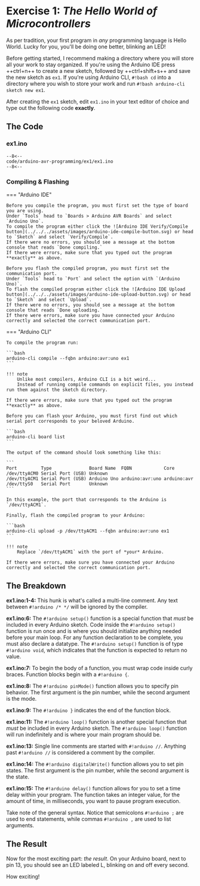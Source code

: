 # Exercise 1: *The Hello World of Microcontrollers*

As per tradition, your first program in *any* programming language is Hello World.
Lucky for you, you'll be doing one better, blinking an LED!

Before getting started, I recommend making a directory where you will store all your work to stay organized.
If you're using the Arduino IDE press ++ctrl+n++ to create a new sketch, followed by ++ctrl+shift+s++ and save the new sketch as `ex1`.
If you're using Arduino CLI, `#!bash cd` into a directory where you wish to store your work and run `#!bash arduino-cli sketch new ex1`.

After creating the `ex1` sketch, edit `ex1.ino` in your text editor of choice and type out the following code **exactly**.

## The Code

### ex1.ino

```arduino linenums="1"
--8<--
code/arduino-avr-programming/ex1/ex1.ino
--8<--
```

### Compiling & Flashing

=== "Arduino IDE"

	Before you compile the program, you must first set the type of board you are using.
	Under `Tools` head to `Boards > Arduino AVR Boards` and select `Arduino Uno`.
	To compile the program either click the ![Arduino IDE Verify/Compile button](../../../assets/images/arduino-ide-compile-button.svg) or head to `Sketch` and select `Verify/Compile`.
	If there were no errors, you should see a message at the bottom console that reads `Done compiling.`
	If there were errors, make sure that you typed out the program **exactly** as above.

	Before you flash the compiled program, you must first set the communication port.
	Under `Tools` head to `Port` and select the option with `(Arduino Uno)`.
	To flash the compiled program either click the ![Arduino IDE Upload button](../../../assets/images/arduino-ide-upload-button.svg) or head to `Sketch` and select `Upload`.
	If there were no errors, you should see a message at the bottom console that reads `Done uploading.`
	If there were errors, make sure you have connected your Arduino correctly and selected the correct communication port.

=== "Arduino CLI"

	To compile the program run:

	```bash
	arduino-cli compile --fqbn arduino:avr:uno ex1
	```

	!!! note
		Unlike most compilers, Arduino CLI is a bit weird...
		Instead of running compile commands on explicit files, you instead run them against the sketch directory.

	If there were errors, make sure that you typed out the program **exactly** as above.

	Before you can flash your Arduino, you must first find out which serial port corresponds to your beloved Arduino.

	```bash
	arduino-cli board list
	```

	The output of the command should look something like this:

	```
	Port         Type              Board Name  FQBN            Core
	/dev/ttyACM0 Serial Port (USB) Unknown
	/dev/ttyACM1 Serial Port (USB) Arduino Uno arduino:avr:uno arduino:avr
	/dev/ttyS0   Serial Port       Unknown
	```

	In this example, the port that corresponds to the Arduino is `/dev/ttyACM1`.

	Finally, flash the compiled program to your Arduino:

	```bash
	arduino-cli upload -p /dev/ttyACM1 --fqbn arduino:avr:uno ex1
	```

	!!! note
		Replace `/dev/ttyACM1` with the port of *your* Arduino.

	If there were errors, make sure you have connected your Arduino correctly and selected the correct communication port.

## The Breakdown

**ex1.ino:1-4:** This hunk is what's called a multi-line comment.
Any text between `#!arduino /* */` will be ignored by the compiler.

**ex1.ino:6:** The `#!arduino setup()` function is a special function that *must* be included in every Arduino sketch.
Code inside the `#!arduino setup()` function is run once and is where you should initialize anything needed before your main loop.
For any function declaration to be complete, you must also declare a datatype.
The `#!arduino setup()` function is of type `#!arduino void`, which indicates that the function is expected to return no value.

**ex1.ino:7:** To begin the body of a function, you must wrap code inside curly braces.
Function blocks begin with a `#!arduino {`.

**ex1.ino:8:** The `#!arduino pinMode()` function allows you to specify pin behavior.
The first argument is the pin number, while the second argument is the mode.

**ex1.ino:9:** The `#!arduino }` indicates the end of the function block.

**ex1.ino:11:** The `#!arduino loop()` function is another special function that *must* be included in every Arduino sketch.
The `#!arduino loop()` function will run indefinitely and is where your main program should be.

**ex1.ino:13:** Single line comments are started with `#!arduino //`.
Anything past `#!arduino //` is considered a comment by the compiler.

**ex1.ino:14:** The `#!arduino digitalWrite()` function allows you to set pin states.
The first argument is the pin number, while the second argument is the state.

**ex1.ino:15:** The `#!arduino delay()` function allows for you to set a time delay within your program.
The function takes an integer value, for the amount of time, in milliseconds, you want to pause program execution.

Take note of the general syntax.
Notice that semicolons `#!arduino ;` are used to end statements, while commas `#!arduino ,` are used to list arguments.

## The Result

Now for the most exciting part: *the result*.
On your Arduino board, next to pin 13, you should see an LED labeled L, blinking on and off every second.

How exciting!
